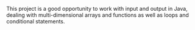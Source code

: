 This project is a good opportunity to work with input and output in Java, dealing with multi-dimensional arrays and functions as well as loops and conditional statements.
